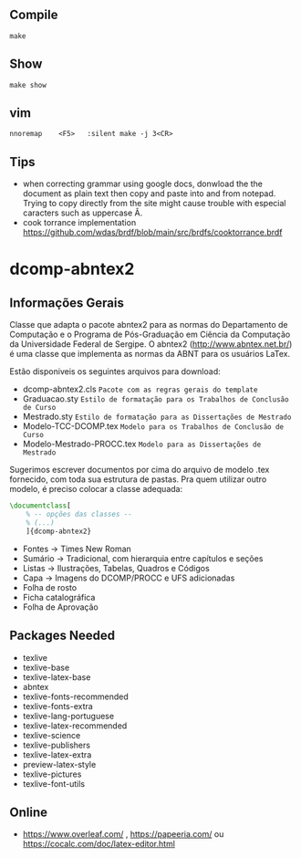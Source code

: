 
## Compile 

    make

## Show 
    
    make show


## vim 

    nnoremap    <F5>   :silent make -j 3<CR>

## Tips

- when correcting grammar using google docs, donwload the the document as plain text then copy and paste into and from notepad. Trying to copy directly from the site might cause trouble with especial caracters such as uppercase Â.
- cook torrance implementation https://github.com/wdas/brdf/blob/main/src/brdfs/cooktorrance.brdf


dcomp-abntex2
=========================

## Informações Gerais
Classe que adapta o pacote abntex2 para as normas do Departamento de Computação e o Programa de Pós-Graduação em Ciência da Computação da Universidade Federal de Sergipe. O abntex2 (http://www.abntex.net.br/) é uma classe que implementa as normas da ABNT para os usuários LaTex.

Estão disponiveis os seguintes arquivos para download:
- dcomp-abntex2.cls         `Pacote com as regras gerais do template`
- Graduacao.sty             `Estilo de formatação para os Trabalhos de Conclusão de Curso`
- Mestrado.sty              `Estilo de formatação para as Dissertações de Mestrado`
- Modelo-TCC-DCOMP.tex      `Modelo para os Trabalhos de Conclusão de Curso`
- Modelo-Mestrado-PROCC.tex `Modelo para as Dissertações de Mestrado`

Sugerimos escrever documentos por cima do arquivo de modelo .tex fornecido, com toda sua estrutura de pastas. Pra quem utilizar outro modelo, é preciso colocar a classe adequada:

```latex
\documentclass[
	% -- opções das classes --
    % (...)
	]{dcomp-abntex2}
```


- Fontes -> Times New Roman
- Sumário -> Tradicional, com hierarquia entre capítulos e seções
- Listas -> Ilustrações, Tabelas, Quadros e Códigos
- Capa -> Imagens do DCOMP/PROCC e UFS adicionadas
- Folha de rosto
- Ficha catalográfica
- Folha de Aprovação


## Packages Needed

* texlive
* texlive-base
* texlive-latex-base
* abntex
* texlive-fonts-recommended
* texlive-fonts-extra
* texlive-lang-portuguese
* texlive-latex-recommended
* texlive-science
* texlive-publishers
* texlive-latex-extra
* preview-latex-style
* texlive-pictures
* texlive-font-utils

## Online
  * https://www.overleaf.com/ , https://papeeria.com/ ou https://cocalc.com/doc/latex-editor.html
